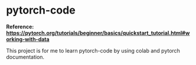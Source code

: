 # pytorch-code

**Reference: https://pytorch.org/tutorials/beginner/basics/quickstart_tutorial.html#working-with-data**

This project is for me to learn pytorch-code by using colab and pytorch documentation. 

